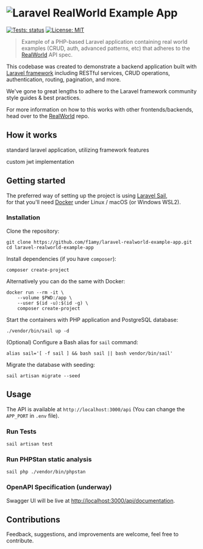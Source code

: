 # ![Laravel RealWorld Example App](.github/readme/logo.png)

[![Tests: status](https://github.com/f1amy/laravel-realworld-example-app/actions/workflows/tests.yml/badge.svg)](https://github.com/f1amy/laravel-realworld-example-app/actions/workflows/tests.yml)
[![License: MIT](https://img.shields.io/badge/License-MIT-yellow.svg)](https://opensource.org/licenses/MIT)

> Example of a PHP-based Laravel application containing real world examples (CRUD, auth, advanced patterns, etc) that adheres to the [RealWorld](https://github.com/gothinkster/realworld) API spec.

This codebase was created to demonstrate a backend application built with [Laravel framework](https://laravel.com/) including RESTful services, CRUD operations, authentication, routing, pagination, and more.

We've gone to great lengths to adhere to the Laravel framework community style guides & best practices.

For more information on how to this works with other frontends/backends, head over to the [RealWorld](https://github.com/gothinkster/realworld) repo.

## How it works

standard laravel application, utilizing framework features

custom jwt implementation

## Getting started

The preferred way of setting up the project is using [Laravel Sail](https://laravel.com/docs/sail), \
for that you'll need [Docker](https://docs.docker.com/get-docker/) under Linux / macOS (or Windows WSL2).

### Installation

Clone the repository:

    git clone https://github.com/f1amy/laravel-realworld-example-app.git
    cd laravel-realworld-example-app

Install dependencies (if you have `composer`):

    composer create-project

Alternatively you can do the same with Docker:

    docker run --rm -it \
        --volume $PWD:/app \
        --user $(id -u):$(id -g) \
        composer create-project

Start the containers with PHP application and PostgreSQL database:

    ./vendor/bin/sail up -d

(Optional) Configure a Bash alias for `sail` command:

    alias sail='[ -f sail ] && bash sail || bash vendor/bin/sail'

Migrate the database with seeding:

    sail artisan migrate --seed

## Usage

The API is available at `http://localhost:3000/api` (You can change the `APP_PORT` in `.env` file).

### Run Tests

    sail artisan test

### Run PHPStan static analysis

    sail php ./vendor/bin/phpstan

### OpenAPI Specification (underway)

Swagger UI will be live at [http://localhost:3000/api/documentation](http://localhost:3000/api/documentation).

## Contributions

Feedback, suggestions, and improvements are welcome, feel free to contribute.
